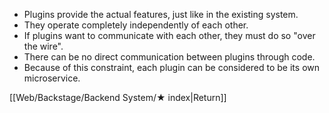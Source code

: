 - Plugins provide the actual features, just like in the existing system.
- They operate completely independently of each other.
- If plugins want to communicate with each other, they must do so "over the wire". 
- There can be no direct communication between plugins through code.
- Because of this constraint, each plugin can be considered to be its own microservice.

[[Web/Backstage/Backend System/★ index|Return]]